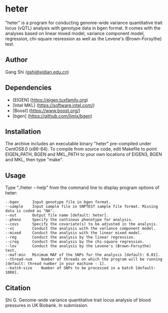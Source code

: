# heter
"heter" is a program for conducting genome-wide variance quantitative trait locus (vQTL) analysis with genotype data in bgen format. It comes with the analyses based on linear mixed model, variance component model, regression, chi-square resression as well as the Levene's (Brown-Forsythe) test.

## Author
Gang Shi (gshi@xidian.edu.cn)

## Dependencies
+ [EIGEN] (https://eigen.tuxfamily.org)
+ [Intel MKL] (https://software.intel.com/)
+ [Boost] (https://www.boost.org/)
+ [bgen] (https://github.com/limix/bgen)

## Installation
The archive includes an executable binary "heter" pre-compiled under CentOS8.0 (x86-64). To compile from source code, edit Makefile to point EIGEN_PATH, BGEN and MKL_PATH to your own locations of EIGEN3, BGEN and MKL, then type "make".

## Usage
Type "./heter --help" from the command line to display program options of heter:

    --bgen		Input genotype file in bgen format.
    --sample	Input sample file in SNPTEST sample file format. Missing data is coded as "NA".
    --out		Output file name [default: heter].
    --pheno		Specify the continous phenotype for analysis.
    --covs		Specify the covariate(s) to be adjusted in the analysis.
    --vc		Conduct the analysis with the variance component model.
    --mixed		Conduct the analysis with the linear mixed model.
    --reg		Conduct the analysis by the linear regression.
    --creg		Conduct the analysis by the chi-square regression.
    --lev		Conduct the analysis by the Levene's (Brown-Forsythe) test.
    --maf-min	Minimum MAF of the SNPs for the analysis [default: 0.01].
    --thread-num	Number of threads on which the program will be running [default: thread number in your machine - 1].
    --batch-size	Number of SNPs to be processed in a batch [default: 1000].
    
## Citation
Shi G. Genome-wide variance quantitative trait locus analysis of blood pressures in UK Biobank. In submission.
